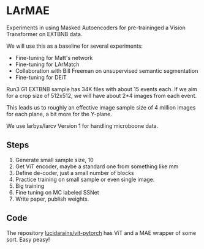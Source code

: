 # LArMAE

Experiments in using Masked Autoencoders for pre-traininged a Vision Transformer on EXTBNB data.

We will use this as a baseline for several experiments:

* Fine-tuning for Matt's network
* Fine-tuning for LArMatch
* Collaboration with Bill Freeman on unsupervised semantic segmentation
* Fine-tuning for DEiT

Run3 G1 EXTBNB sample has 34K files with about 15 events each.
If we aim for a crop size of 512x512, we will have about 2*4 images from each event.

This leads us to roughly an effective image sample size of 4 million images for each plane, a bit more for the Y-plane.

We use larbys/larcv Version 1 for handling microboone data.

## Steps

1. Generate small sample size, 10
2. Get ViT encoder, maybe a standard one from something like mm
3. Define de-coder, just a small number of blocks
4. Practice training on small sample or even single image.
5. Big training
6. Fine tuning on MC labeled SSNet
7. Write paper, publish weights.

## Code

The repository [lucidarains/vit-pytorch](https://github.com/lucidrains/vit-pytorch) has ViT and a MAE wrapper of some sort. Easy peasy!

